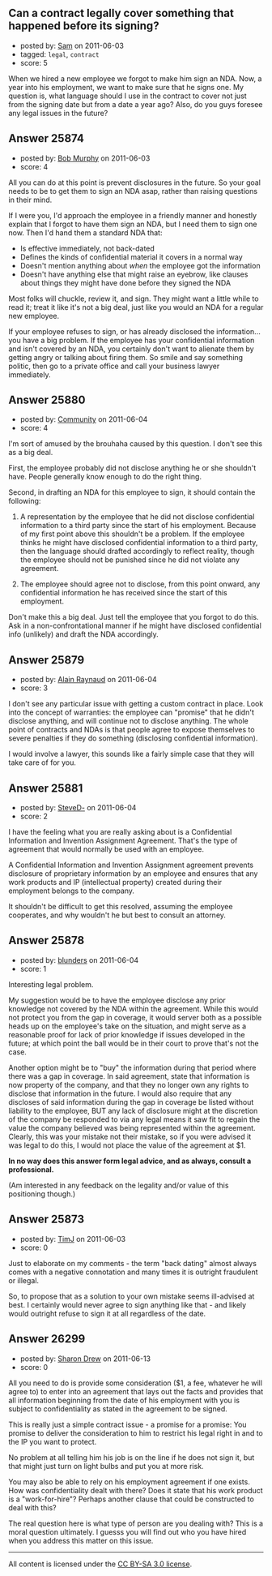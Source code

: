 ## Can a contract legally cover something that happened before its signing?

- posted by: [Sam](https://stackexchange.com/users/-1/11013-sam) on 2011-06-03
- tagged: `legal`, `contract`
- score: 5

When we hired a new employee we forgot to make him sign an NDA. Now, a year into his employment, we want to make sure that he signs one. My question is, what language should I use in the contract to cover not just from the signing date but from a date a year ago? Also, do you guys foresee any legal issues in the future?


## Answer 25874

- posted by: [Bob Murphy](https://stackexchange.com/users/-1/5778-bob-murphy) on 2011-06-03
- score: 4

All you can do at this point is prevent disclosures in the future. So your goal needs to be to get them to sign an NDA asap, rather than raising questions in their mind.

If I were you, I'd approach the employee in a friendly manner and honestly explain that I forgot to have them sign an NDA, but I need them to sign one now. Then I'd hand them a standard NDA that:

 - Is effective immediately, not back-dated
 - Defines the kinds of confidential material it covers in a normal way
 - Doesn't mention anything about *when* the employee got the information
 - Doesn't have anything else that might raise an eyebrow, like clauses about things they might have done before they signed the NDA

Most folks will chuckle, review it, and sign. They might want a little while to read it; treat it like it's not a big deal, just like you would an NDA for a regular new employee.

If your employee refuses to sign, or has already disclosed the information... you have a big problem. If the employee has your confidential information and isn't covered by an NDA, you certainly don't want to alienate them by getting angry or talking about firing them. So smile and say something politic, then go to a private office and call your business lawyer immediately.


## Answer 25880

- posted by: [Community](https://stackexchange.com/users/-1/-1-community) on 2011-06-04
- score: 4

I'm sort of amused by the brouhaha caused by this question.  I don't see this as a big deal.

First, the employee probably did not disclose anything he or she shouldn't have.  People generally know enough to do the right thing.  

Second, in drafting an NDA for this employee to sign, it should contain the following:

 1. A representation by the employee that he did not disclose confidential information to a third party since the start of his employment.  Because of my first point above this shouldn't be a problem.  If the employee thinks he might have disclosed confidential information to a third party, then the language should drafted accordingly to reflect reality, though the employee should not be punished since he did not violate any agreement.

 2. The employee should agree not to disclose, from this point onward, any confidential information he has received since the start of this employment.

Don't make this a big deal.  Just tell the employee that you forgot to do this.  Ask in a non-confrontational manner if he might have disclosed confidential info (unlikely) and draft the NDA accordingly.


## Answer 25879

- posted by: [Alain Raynaud](https://stackexchange.com/users/-1/502-alain-raynaud) on 2011-06-04
- score: 3

I don't see any particular issue with getting a custom contract in place. Look into the concept of warranties: the employee can "promise" that he didn't disclose anything, and will continue not to disclose anything. The whole point of contracts and NDAs is that people agree to expose themselves to severe penalties if they do something (disclosing confidential information).

I would involve a lawyer, this sounds like a fairly simple case that they will take care of for you.


## Answer 25881

- posted by: [SteveD-](https://stackexchange.com/users/-1/6609-steved) on 2011-06-04
- score: 2

I have the feeling what you are really asking about is a Confidential Information and Invention Assignment Agreement.  That's the type of agreement that would normally be used with an employee.

A Confidential Information and Invention Assignment agreement prevents disclosure of proprietary information by an employee and ensures that any work products and IP (intellectual property) created during their employment belongs to the company.  

It shouldn't be difficult to get this resolved, assuming the employee cooperates, and why wouldn't he but best to consult an attorney.


## Answer 25878

- posted by: [blunders](https://stackexchange.com/users/-1/4764-blunders) on 2011-06-04
- score: 1

Interesting legal problem.

My suggestion would be to have the employee disclose any prior knowledge not covered by the NDA within the agreement. While this would not protect you from the gap in coverage, it would server both as a possible heads up on the employee's take on the situation, and might serve as a reasonable proof for lack of prior knowledge if issues developed in the future; at which point the ball would be in their court to prove that's not the case.

Another option might be to "buy" the information during that period where there was a gap in coverage. In said agreement, state that information is now property of the company, and that they no longer own any rights to disclose that information in the future. I would also require that any discloses of said information during the gap in coverage be listed without liability to the employee, BUT any lack of disclosure might at the discretion of the company be responded to via any legal means it saw fit to regain the value the company believed was being represented within the agreement. Clearly, this was your mistake not their mistake, so if you were advised it was legal to do this, I would not place the value of the agreement at $1.

**In no way does this answer form legal advice, and as always, consult a professional.**

(Am interested in any feedback on the legality and/or value of this positioning though.)


## Answer 25873

- posted by: [TimJ](https://stackexchange.com/users/-1/1172-timj) on 2011-06-03
- score: 0

Just to elaborate on my comments - the term "back dating" almost always comes with a negative connotation and many times it is outright fraudulent or illegal.  

So, to propose that as a solution to your own mistake seems ill-advised at best.  I certainly would never agree to sign anything like that - and likely would outright refuse to sign it at all regardless of the date.  


## Answer 26299

- posted by: [Sharon Drew](https://stackexchange.com/users/-1/11202-sharon-drew) on 2011-06-13
- score: 0

All you need to do is provide some consideration ($1, a fee, whatever he will agree to) to enter into an agreement that lays out the facts and provides that all information beginning from the date of his employment with you is subject to confidentiality as stated in the agreement to be signed. 

This is really just a simple contract issue - a promise for a promise:  You promise to deliver the consideration to him to restrict his legal right in and to the IP you want to protect. 

No problem at all telling him his job is on the line if he does not sign it, but that might just turn on light bulbs and put you at more risk. 

You may also be able to rely on his employment agreement if one exists. How was confidentiality dealt with there? Does it state that his work product is a "work-for-hire"? Perhaps another clause that could be constructed to deal with this?

The real question here is what type of person are you dealing with? This is a moral question ultimately. I guesss you will find out who you have hired when you address this matter on this issue. 



---

All content is licensed under the [CC BY-SA 3.0 license](https://creativecommons.org/licenses/by-sa/3.0/).
